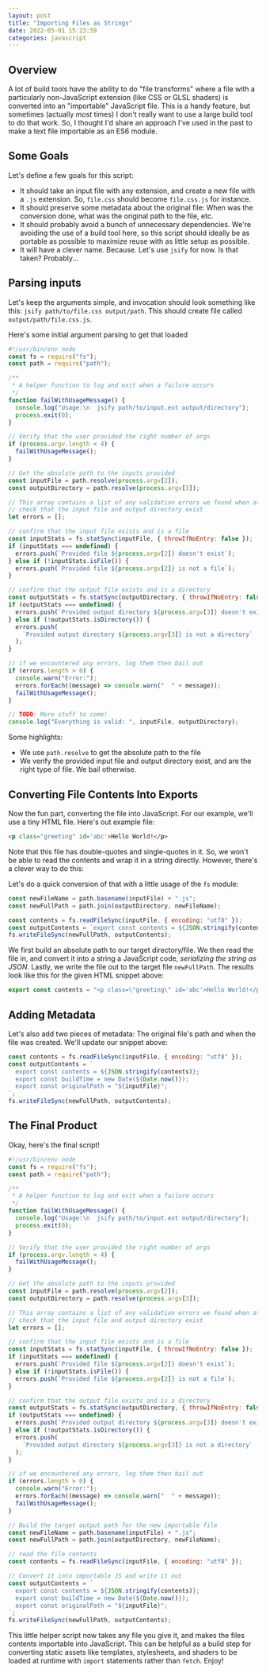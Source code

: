 ```yaml
---
layout: post
title: "Importing Files as Strings"
date: 2022-05-01 15:23:59
categories: javascript
---
```


## Overview
A lot of build tools have the ability to do "file transforms" where a file with a particularly non-JavaScript extension (like CSS or GLSL shaders) is converted into an "importable" JavaScript file.
This is a handy feature, but sometimes (actually _most_ times) I don't really want to use a large build tool to do that work.
So, I thought I'd share an approach I've used in the past to make a text file importable as an ES6 module.

## Some Goals
Let's define a few goals for this script:
- It should take an input file with any extension, and create a new file with a `.js` extension. So, `file.css` should become `file.css.js` for instance.
- It should preserve some metadata about the original file: When was the conversion done, what was the original path to the file, etc.
- It should probably avoid a bunch of unnecessary dependencies. We're avoiding the use of a build tool here, so this script should ideally be as portable as possible to maximize reuse with as little setup as possible.
- It will have a clever name. Because. Let's use `jsify` for now. Is that taken? Probably...

## Parsing inputs
Let's keep the arguments simple, and invocation should look something like this: `jsify path/to/file.css output/path`.
This should create file called `output/path/file.css.js`.

Here's some initial argument parsing to get that loaded
```javascript
#!/usr/bin/env node
const fs = require("fs");
const path = require("path");

/**
 * A helper function to log and exit when a failure occurs
 */
function failWithUsageMessage() {
  console.log("Usage:\n  jsify path/to/input.ext output/directory");
  process.exit(0);
}

// Verify that the user provided the right number of args
if (process.argv.length < 4) {
  failWithUsageMessage();
}

// Get the absolute path to the inputs provided
const inputFile = path.resolve(process.argv[2]);
const outputDirectory = path.resolve(process.argv[3]);

// This array contains a list of any validation errors we found when attempting
// check that the input file and output directory exist
let errors = [];

// confirm that the input file exists and is a file
const inputStats = fs.statSync(inputFile, { throwIfNoEntry: false });
if (inputStats === undefined) {
  errors.push(`Provided file ${process.argv[2]} doesn't exist`);
} else if (!inputStats.isFile()) {
  errors.push(`Provided file ${process.argv[2]} is not a file`);
}

// confirm that the output file exists and is a directory
const outputStats = fs.statSync(outputDirectory, { throwIfNoEntry: false });
if (outputStats === undefined) {
  errors.push(`Provided output directory ${process.argv[3]} doesn't exist`);
} else if (!outputStats.isDirectory()) {
  errors.push(
    `Provided output directory ${process.argv[3]} is not a directory`
  );
}

// if we encountered any errors, log them then bail out
if (errors.length > 0) {
  console.warn("Error:");
  errors.forEach((message) => console.warn("  " + message));
  failWithUsageMessage();
}

// TODO: More stuff to come!
console.log("Everything is valid: ", inputFile, outputDirectory);
```

Some highlights:
- We use `path.resolve` to get the absolute path to the file
- We verify the provided input file and output directory exist, and are the right type of file. We bail otherwise.

## Converting File Contents Into Exports
Now the fun part, converting the file into JavaScript.
For our example, we'll use a tiny HTML file. Here's out example file:
```html
<p class="greeting" id='abc'>Hello World!</p>
```

Note that this file has double-quotes and single-quotes in it.
So, we won't be able to read the contents and wrap it in a string directly.
However, there's a clever way to do this:

Let's do a quick conversion of that with a little usage of the `fs` module:
```javascript
const newFileName = path.basename(inputFile) + ".js";
const newFullPath = path.join(outputDirectory, newFileName);

const contents = fs.readFileSync(inputFile, { encoding: "utf8" });
const outputContents = `export const contents = ${JSON.stringify(contents)};`;
fs.writeFileSync(newFullPath, outputContents);
```

We first build an absolute path to our target directory/file.
We then read the file in, and convert it into a string a JavaScript code, _serializing the string as JSON_.
Lastly, we write the file out to the target file `newFullPath`.
The results look like this for the given HTML snippet above:
```javascript
export const contents = "<p class=\"greeting\" id='abc'>Hello World!</p>\n";
```

## Adding Metadata
Let's also add two pieces of metadata: The original file's path and when the file was created.
We'll update our snippet above:
```javascript
const contents = fs.readFileSync(inputFile, { encoding: "utf8" });
const outputContents = `
  export const contents = ${JSON.stringify(contents)};
  export const buildTime = new Date(${Date.now()});
  export const originalPath = "${inputFile}";
`;
fs.writeFileSync(newFullPath, outputContents);
```

## The Final Product
Okay, here's the final script!
```javascript
#!/usr/bin/env node
const fs = require("fs");
const path = require("path");

/**
 * A helper function to log and exit when a failure occurs
 */
function failWithUsageMessage() {
  console.log("Usage:\n  jsify path/to/input.ext output/directory");
  process.exit(0);
}

// Verify that the user provided the right number of args
if (process.argv.length < 4) {
  failWithUsageMessage();
}

// Get the absolute path to the inputs provided
const inputFile = path.resolve(process.argv[2]);
const outputDirectory = path.resolve(process.argv[3]);

// This array contains a list of any validation errors we found when attempting
// check that the input file and output directory exist
let errors = [];

// confirm that the input file exists and is a file
const inputStats = fs.statSync(inputFile, { throwIfNoEntry: false });
if (inputStats === undefined) {
  errors.push(`Provided file ${process.argv[2]} doesn't exist`);
} else if (!inputStats.isFile()) {
  errors.push(`Provided file ${process.argv[2]} is not a file`);
}

// confirm that the output file exists and is a directory
const outputStats = fs.statSync(outputDirectory, { throwIfNoEntry: false });
if (outputStats === undefined) {
  errors.push(`Provided output directory ${process.argv[3]} doesn't exist`);
} else if (!outputStats.isDirectory()) {
  errors.push(
    `Provided output directory ${process.argv[3]} is not a directory`
  );
}

// if we encountered any errors, log them then bail out
if (errors.length > 0) {
  console.warn("Error:");
  errors.forEach((message) => console.warn("  " + message));
  failWithUsageMessage();
}

// Build the target output path for the new importable file
const newFileName = path.basename(inputFile) + ".js";
const newFullPath = path.join(outputDirectory, newFileName);

// read the file contents
const contents = fs.readFileSync(inputFile, { encoding: "utf8" });

// Convert it into importable JS and write it out
const outputContents = `
  export const contents = ${JSON.stringify(contents)};
  export const buildTime = new Date(${Date.now()});
  export const originalPath = "${inputFile}";
`;
fs.writeFileSync(newFullPath, outputContents);
```

This little helper script now takes any file you give it, and makes the files contents importable into JavaScript.
This can be helpful as a build step for converting static assets like templates, stylesheets, and shaders to be loaded at runtime with `import` statements rather than `fetch`.
Enjoy!
